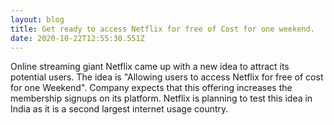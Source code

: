```yaml
---
layout: blog
title: Get ready to access Netflix for free of Cost for one weekend.
date: 2020-10-22T12:55:30.551Z
---
```

Online streaming giant Netflix came up with a new idea to attract its potential users. The idea is "Allowing users to access Netflix for free of cost for one Weekend". Company expects that this offering increases the membership signups on its platform. Netflix is planning to test this idea in India as it is a second largest internet usage country.